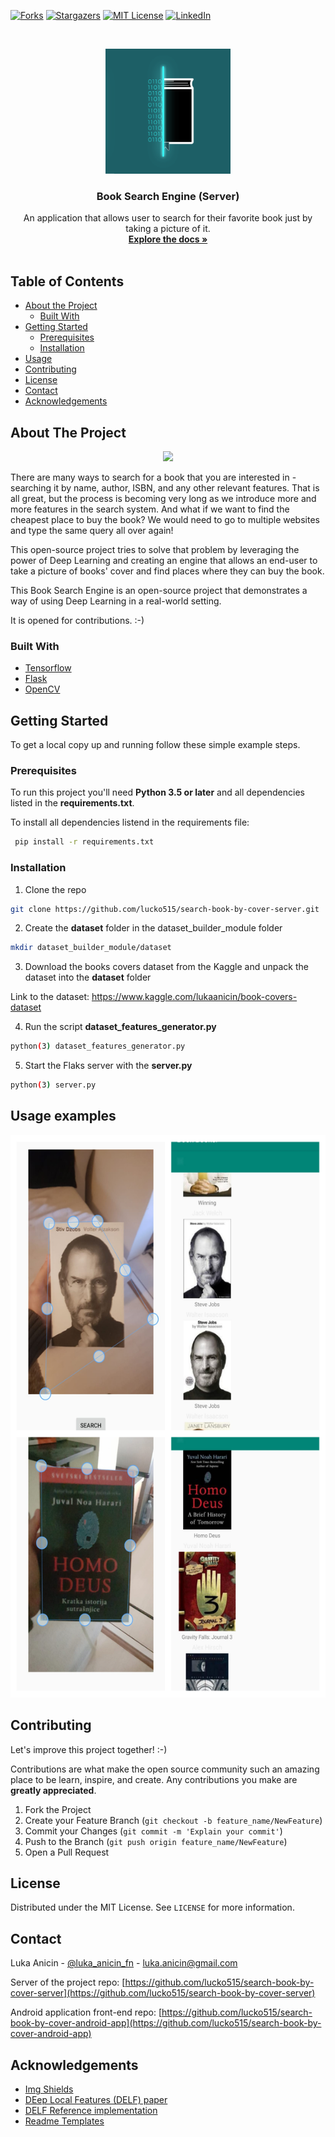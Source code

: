 [![Forks][forks-shield]][forks-url]
[![Stargazers][stars-shield]][stars-url]
[![MIT License][license-shield]][license-url]
[![LinkedIn][linkedin-shield]][linkedin-url]



<!-- PROJECT LOGO -->
<br />
<p align="center">
  <a href="https://github.com/lucko515/search-book-by-cover-server">
    <img src="readme_mats/Icon.png" alt="Logo" width="200" height="200">
  </a>

  <h3 align="center">Book Search Engine (Server)</h3>

  <p align="center">
    An application that allows user to search for their favorite book just by taking a picture of it.
    <br />
    <a href="https://github.com/lucko515/search-book-by-cover-server"><strong>Explore the docs »</strong></a>
    <br />
    <br />
  </p>
</p>



<!-- TABLE OF CONTENTS -->
## Table of Contents

* [About the Project](#about-the-project)
  * [Built With](#built-with)
* [Getting Started](#getting-started)
  * [Prerequisites](#prerequisites)
  * [Installation](#installation)
* [Usage](#usage)
* [Contributing](#contributing)
* [License](#license)
* [Contact](#contact)
* [Acknowledgements](#acknowledgements)



<!-- ABOUT THE PROJECT -->
## About The Project

<p align="center">
<img src="readme_mats/project_demo.gif"></img>
</p>

There are many ways to search for a book that you are interested in -  searching it by name, author, ISBN, and any other relevant features. That is all great, but the process is becoming very long as we introduce more and more features in the search system. And what if we want to find the cheapest place to buy the book? We would need to go to multiple websites and type the same query all over again! 

This open-source project tries to solve that problem by leveraging the power of Deep Learning and creating an engine that allows an end-user to take a picture of books' cover and find places where they can buy the book. 

This Book Search Engine is an open-source project that demonstrates a way of using Deep Learning in a real-world setting. 

It is opened for contributions. :-)


### Built With
* [Tensorflow](https://www.tensorflow.org/)
* [Flask](https://www.palletsprojects.com/p/flask/)
* [OpenCV](https://opencv.org/)



<!-- GETTING STARTED -->
## Getting Started

To get a local copy up and running follow these simple example steps.

### Prerequisites

To run this project you'll need **Python 3.5 or later** and all dependencies listed in the **requirements.txt**. 

To install all dependencies listend in the requirements file:

```sh
 pip install -r requirements.txt 
```

### Installation

1. Clone the repo
```sh
git clone https://github.com/lucko515/search-book-by-cover-server.git
```
2. Create the **dataset** folder in the dataset_builder_module folder
```sh
mkdir dataset_builder_module/dataset
```
3. Download the books covers dataset from the Kaggle and unpack the dataset into the **dataset** folder

Link to the dataset: https://www.kaggle.com/lukaanicin/book-covers-dataset

4. Run the script **dataset_features_generator.py**
```sh
python(3) dataset_features_generator.py
```
5. Start the Flaks server with the **server.py**
```sh
python(3) server.py
```

<!-- USAGE EXAMPLES -->
## Usage examples

<p align="center"> 
   <img src="readme_mats/book_search_examples.jpg" alt="Example Image" width="550" height="900">
</p>
  


<!-- CONTRIBUTING -->
## Contributing

Let's improve this project together! :-)

Contributions are what make the open source community such an amazing place to be learn, inspire, and create. Any contributions you make are **greatly appreciated**. 

1. Fork the Project
2. Create your Feature Branch (`git checkout -b feature_name/NewFeature`)
3. Commit your Changes (`git commit -m 'Explain your commit'`)
4. Push to the Branch (`git push origin feature_name/NewFeature`)
5. Open a Pull Request



<!-- LICENSE -->
## License

Distributed under the MIT License. See `LICENSE` for more information.



<!-- CONTACT -->
## Contact

Luka Anicin - [@luka_anicin_fn](https://twitter.com/luka_anicin_fn) - luka.anicin@gmail.com

Server of the project repo: [https://github.com/lucko515/search-book-by-cover-server](https://github.com/lucko515/search-book-by-cover-server)

Android application front-end repo: [https://github.com/lucko515/search-book-by-cover-android-app](https://github.com/lucko515/search-book-by-cover-android-app)



<!-- ACKNOWLEDGEMENTS -->
## Acknowledgements
* [Img Shields](https://shields.io)
* [DEep Local Features (DELF) paper](https://arxiv.org/pdf/1612.06321.pdf)
* [DELF Reference implementation](https://www.dlology.com/blog/easy-landmark-image-recognition-with-tensorflow-hub-delf-module/)
* [Readme Templates](https://github.com/othneildrew)





<!-- MARKDOWN LINKS & IMAGES -->
[forks-shield]: https://img.shields.io/github/forks/lucko515/search-book-by-cover-server.svg?style=flat-square
[forks-url]: https://github.com/othneildrew/search-book-by-cover-server/network/members
[stars-shield]: https://img.shields.io/github/stars/lucko515/search-book-by-cover-server.svg?style=flat-square
[stars-url]: https://github.com/othneildrew/search-book-by-cover-server/stargazers
[license-shield]: https://img.shields.io/github/license/lucko515/search-book-by-cover-server.svg?style=flat-square
[license-url]: https://github.com/lucko515/search-book-by-cover-server/blob/master/LICENSE.txt
[linkedin-shield]: https://img.shields.io/badge/-LinkedIn-black.svg?style=flat-square&logo=linkedin&colorB=555
[linkedin-url]: https://www.linkedin.com/in/luka-anicin/
